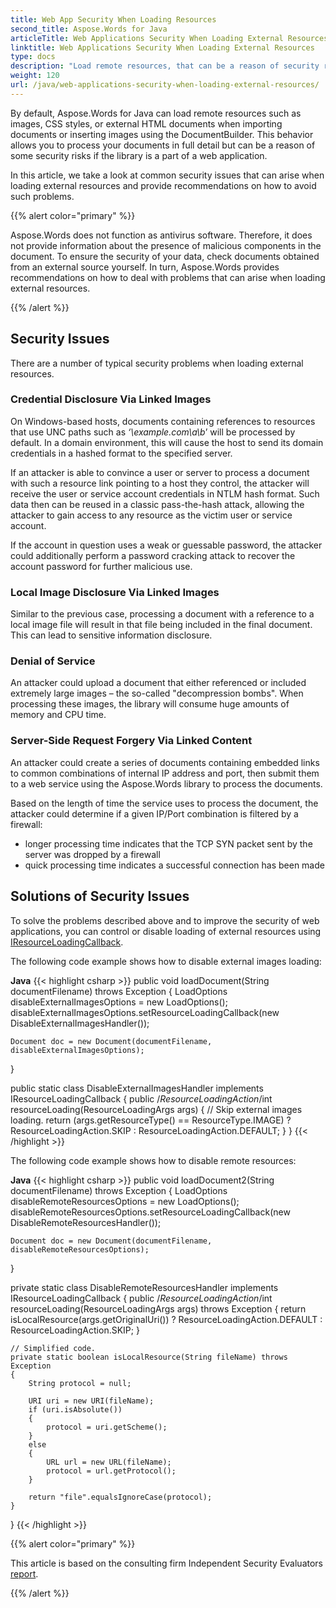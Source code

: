 ```yaml
---
title: Web App Security When Loading Resources
second_title: Aspose.Words for Java
articleTitle: Web Applications Security When Loading External Resources
linktitle: Web Applications Security When Loading External Resources
type: docs
description: "Load remote resources, that can be a reason of security risks. Take a look at common security issues and their solutions in Java."
weight: 120
url: /java/web-applications-security-when-loading-external-resources/
---
```


By default, Aspose.Words for Java can load remote resources such as images, CSS styles, or external HTML documents when importing documents or inserting images using the DocumentBuilder. This behavior allows you to process your documents in full detail but can be a reason of some security risks if the library is a part of a web application.

In this article, we take a look at common security issues that can arise when loading external resources and provide recommendations on how to avoid such problems.

{{% alert color="primary" %}}

Aspose.Words does not function as antivirus software. Therefore, it does not provide information about the presence of malicious components in the document. To ensure the security of your data, check documents obtained from an external source yourself. In turn, Aspose.Words provides recommendations on how to deal with problems that can arise when loading external resources.

{{% /alert %}}

## Security Issues

There are a number of typical security problems when loading external resources.

### Credential Disclosure Via Linked Images

On Windows-based hosts, documents containing references to resources that use UNC paths such as *‘\\example.com\a\b*’ will be processed by default. In a domain environment, this will cause the host to send its domain credentials in a hashed format to the specified server.

If an attacker is able to convince a user or server to process a document with such a resource link pointing to a host they control, the attacker will receive the user or service account credentials in NTLM hash format. Such data then can be reused in a classic pass-the-hash attack, allowing the attacker to gain access to any resource as the victim user or service account.

If the account in question uses a weak or guessable password, the attacker could additionally perform a password cracking attack to recover the account password for further malicious use.

### Local Image Disclosure Via Linked Images

Similar to the previous case, processing a document with a reference to a local image file will result in that file being included in the final document. This can lead to sensitive information disclosure.

### Denial of Service

An attacker could upload a document that either referenced or included extremely large images – the so-called "decompression bombs". When processing these images, the library will consume huge amounts of memory and CPU time.

### Server-Side Request Forgery Via Linked Content

An attacker could create a series of documents containing embedded links to common combinations of internal IP address and port, then submit them to a web service using the Aspose.Words library to process the documents.

Based on the length of time the service uses to process the document, the attacker could determine if a given IP/Port combination is filtered by a firewall:

- longer processing time indicates that the TCP SYN packet sent by the server was dropped by a firewall
- quick processing time indicates a successful connection has been made

## Solutions of Security Issues

To solve the problems described above and to improve the security of web applications, you can control or disable loading of external resources using [IResourceLoadingCallback](https://apireference.aspose.com/words/java/com.aspose.words/IResourceLoadingCallback).

The following code example shows how to disable external images loading:

**Java**
{{< highlight csharp >}}
public void loadDocument(String documentFilename) throws Exception
{
	LoadOptions disableExternalImagesOptions = new LoadOptions();
	disableExternalImagesOptions.setResourceLoadingCallback(new DisableExternalImagesHandler());

	Document doc = new Document(documentFilename, disableExternalImagesOptions);
}

public static class DisableExternalImagesHandler implements IResourceLoadingCallback
{
	public /*ResourceLoadingAction*/int resourceLoading(ResourceLoadingArgs args)
	{
		// Skip external images loading.
		return (args.getResourceType() == ResourceType.IMAGE)
			? ResourceLoadingAction.SKIP
			: ResourceLoadingAction.DEFAULT;
	}
}
{{< /highlight >}}

The following code example shows how to disable remote resources:

**Java**
{{< highlight csharp >}}
public void loadDocument2(String documentFilename) throws Exception
{
	LoadOptions disableRemoteResourcesOptions = new LoadOptions();
	disableRemoteResourcesOptions.setResourceLoadingCallback(new DisableRemoteResourcesHandler());
	
	Document doc = new Document(documentFilename, disableRemoteResourcesOptions);
}	

private static class DisableRemoteResourcesHandler implements IResourceLoadingCallback
{
	public /*ResourceLoadingAction*/int resourceLoading(ResourceLoadingArgs args) throws Exception
	{
		return isLocalResource(args.getOriginalUri())
			? ResourceLoadingAction.DEFAULT
			: ResourceLoadingAction.SKIP;
	}

	// Simplified code.
	private static boolean isLocalResource(String fileName) throws Exception
	{
		String protocol = null;
	
		URI uri = new URI(fileName);
		if (uri.isAbsolute())
		{
			protocol = uri.getScheme();
		}
		else
		{
			URL url = new URL(fileName);
			protocol = url.getProtocol();
		}
	
		return "file".equalsIgnoreCase(protocol);
	}
}
{{< /highlight >}}

{{% alert color="primary" %}}

This article is based on the consulting firm Independent Security Evaluators [report](ise-aspose-report.pdf).

{{% /alert %}}

